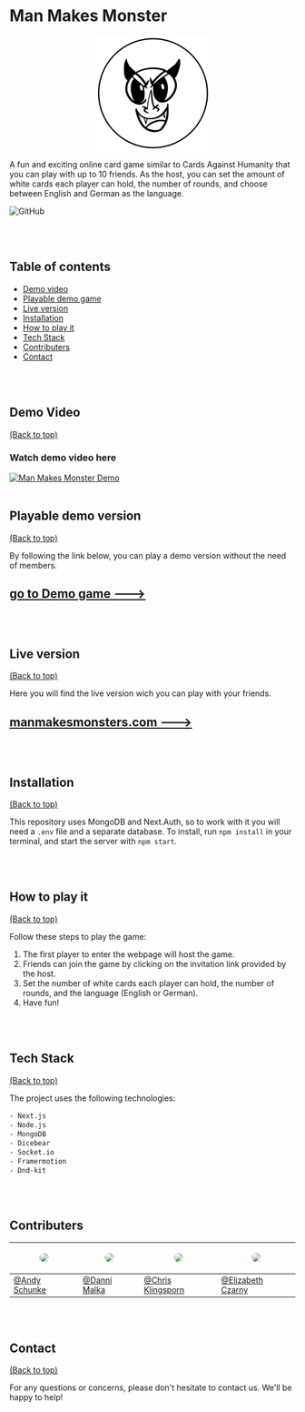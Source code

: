 # **Man Makes Monster**

<p align="center"><img src=./client/public//MMM-logo.svg width=200px></p>

A fun and exciting online card game similar to Cards Against Humanity that you can play with up to 10 friends. As the host, you can set the amount of white cards each player can hold, the number of rounds, and choose between English and German as the language.

![GitHub](https://img.shields.io/github/commit-activity/m/David-L-R/cards-against-humanity)

<br>
<br>

## **Table of contents**

- [Demo video](#demo-video)
- [Playable demo game](#playable-demo-version)
- [Live version](#live-version)
- [Installation](#installation)
- [How to play it](#how-to-play-it)
- [Tech Stack](#tech-stack)
- [Contributers](#contributers)
- [Contact](#contact)

<br>
<br>

## **Demo Video**

[(Back to top)](#table-of-contents)

### Watch demo video here

[![Man Makes Monster Demo](https://imgur.com/uhiI7Xx.png)](https://www.youtube.com/watch?v=Gi_D3tFjVHM&ab_channel=DanniMalka "Demo of the website Man Makes Monster")
<br>
<br>

## **Playable demo version**

[(Back to top)](#table-of-contents)

By following the link below, you can play a demo version without the need of members.

## [go to Demo game --->](https://man-makes-monsters-demo.vercel.app/)

<br>
<br>

## **Live version**

[(Back to top)](#table-of-contents)

Here you will find the live version wich you can play with your friends.

## [manmakesmonsters.com --->](https://manmakesmonster.com/)

<br>
<br>

## **Installation**

[(Back to top)](#table-of-contents)

This repository uses MongoDB and Next.Auth, so to work with it you will need a `.env` file and a separate database. To install, run `npm install` in your terminal, and start the server with `npm start`.

<br>
<br>

## **How to play it**

[(Back to top)](#table-of-contents)

Follow these steps to play the game:

1. The first player to enter the webpage will host the game.
2. Friends can join the game by clicking on the invitation link provided by the host.
3. Set the number of white cards each player can hold, the number of rounds, and the language (English or German).
4. Have fun!

<br>
<br>

## **Tech Stack**

[(Back to top)](#table-of-contents)

The project uses the following technologies:

```
- Next.js
- Node.js
- MongoDB
- Dicebear
- Socket.io
- Framermotion
- Dnd-kit
```

<br>
<br>

## **Contributers**

| <p align="center"> <img src="https://avatars.githubusercontent.com/u/103505717?s=400&u=a4a0d8f537b7c14c94f88709f0eb257c830fb6a8&v=4" style="border-radius:50%" width=90px> </p> | <p align="center"> <img src="https://media.licdn.com/dms/image/D4E35AQGMvvJjG6LnoQ/profile-framedphoto-shrink_100_100/0/1674832163329?e=1675954800&v=beta&t=5vwsRDVBj6dXHC5qRas5r-p0SusiVX35vkKibd4tB-o" style="border-radius:50%" width=90px> </p> | <p align="center"> <img src="https://media.licdn.com/dms/image/D4E35AQEn9tiQkXRRUw/profile-framedphoto-shrink_100_100/0/1656609378766?e=1675954800&v=beta&t=Jq8n24e3f49On2YeEWxXn4CY5Imh7wt9fXVxeoeoAxA" style="border-radius:50%" width=90px> </p> | <p align="center"> <img src="https://media.licdn.com/dms/image/D4E03AQHFPlByQ1cXFw/profile-displayphoto-shrink_100_100/0/1669306505638?e=1680739200&v=beta&t=o33fBENdTpcL65OclRIyzgHRAQzNdL9XhpnWt_hgZXQ" style="border-radius:50%" width=90px> </p> |
| ------------------------------------------------------------------------------------------------------------------------------------------------------------------------------- | --------------------------------------------------------------------------------------------------------------------------------------------------------------------------------------------------------------------------------------------------- | --------------------------------------------------------------------------------------------------------------------------------------------------------------------------------------------------------------------------------------------------- | ---------------------------------------------------------------------------------------------------------------------------------------------------------------------------------------------------------------------------------------------------- |
| [@Andy Schunke](https://github.com/D-Nayte)                                                                                                                                     | [@Danni Malka](https://github.com/Dannimalka)                                                                                                                                                                                                       | [@Chris Klingsporn](https://github.com/ChrisKling)                                                                                                                                                                                                  | [@Elizabeth Czarny](https://github.com/Elizabeth-Cz)                                                                                                                                                                                                 |

<br>
<br>

## **Contact**

[(Back to top)](#table-of-contents)

For any questions or concerns, please don't hesitate to contact us. We'll be happy to help!
